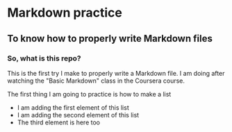 # Markdown practice


## To know how to properly write Markdown files
### So, what is this repo?

This is the first try I make to properly write a 
Markdown file. I am doing after watching the "Basic
Markdown" class in the Coursera course. 

The first thing I am going to practice is how to
make a list

* I am adding the first element of this list
* I am adding the second element of this list
* The third element is here too

